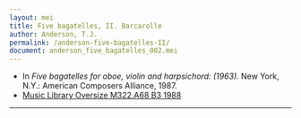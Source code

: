 ```yaml
---
layout: mei
title: Five bagatelles, II. Barcarolle
author: Anderson, T.J.
permalink: /anderson-five-bagatelles-II/
document: anderson_five_bagatelles_002.mei
---
```


- In *Five bagatelles for oboe, violin and harpsichord: (1963).* New York, N.Y.: American Composers Alliance, 1987.
- <a href="https://tufts-primo.hosted.exlibrisgroup.com/permalink/f/bnf7qa/01TUN_ALMA2194856370003851" target="_blank">Music Library Oversize M322.A68 B3 1988</a>

---
